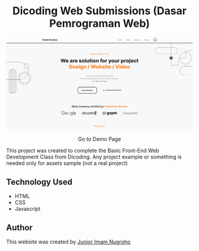 <h1 align="center">Dicoding Web Submissions (Dasar Pemrograman Web)</h1>

![thumbnail](assets/img/app.png)
<p align="center">
<a href="https://juniorimam.github.io/dicoding-web-submissions" style="text-decoration:none;">Go to Demo Page</a>
</p>

This project was created to complete the Basic Front-End Web Development Class from Dicoding.
Any project example or something is needed only for assets sample (not a real project)

## Technology Used
- HTML
- CSS
- Javascript

## Author
This website was created by [Junior Imam Nugroho](https://github.com/juniorimam)
